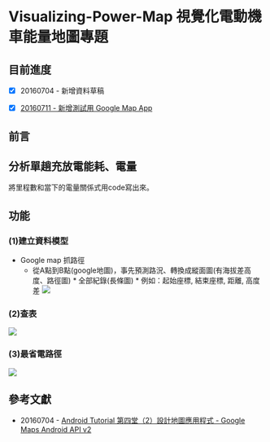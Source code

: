 # Visualizing-Power-Map    視覺化電動機車能量地圖專題

## 目前進度
- [x] 20160704 - 新增資料草稿
- [x] [20160711 - 新增測試用 Google Map App](/20160711/README.md)




## 前言


## 分析單趟充放電能耗、電量
將里程數和當下的電量關係式用code寫出來。








## 功能

### (1)建立資料模型
* Google map 抓路徑
	* 從A點到B點(google地圖)，事先預測路況、轉換成縱面圖(有海拔差高度、路徑圖)
			* 全部紀錄(長條圖)
				* 例如：起始座標, 結束座標, 距離, 高度差
![](https://i.imgur.com/9TO9pQh.jpg)





### (2)查表
![](https://i.imgur.com/XLcXnSV.jpg)



### (3)最省電路徑
![](https://i.imgur.com/xmEG8nX.jpg)





## 參考文獻
* 20160704 - [Android Tutorial 第四堂（2）設計地圖應用程式 - Google Maps Android API v2](http://www.codedata.com.tw/mobile/android-tutorial-the-4th-class-google-maps-android-api-v2/)

